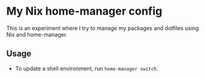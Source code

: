 My Nix home-manager config
==========================

This is an experiment where I try to manage my packages and dotfiles using Nix
and home-manager.

## Usage

- To update a shell environment, run `home-manager switch`.
